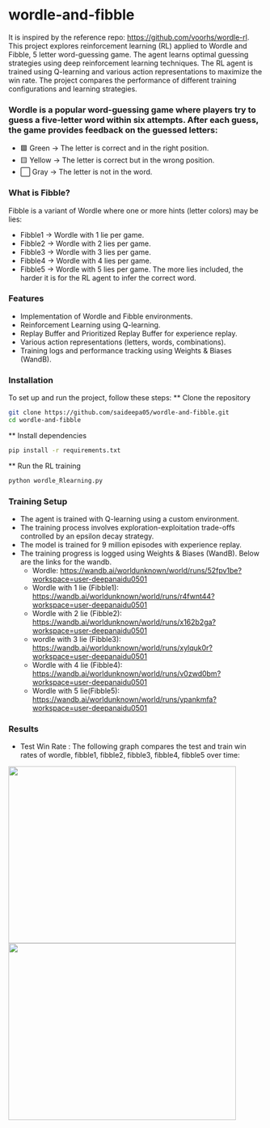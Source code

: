 # wordle-and-fibble
It is inspired by the reference repo: https://github.com/voorhs/wordle-rl. 
This project explores reinforcement learning (RL) applied to Wordle and Fibble, 5 letter word-guessing game. The agent learns optimal guessing strategies using deep reinforcement learning techniques.
The RL agent is trained using Q-learning and various action representations to maximize the win rate. The project compares the performance of different training configurations and learning strategies.


### Wordle is a popular word-guessing game where players try to guess a five-letter word within six attempts. After each guess, the game provides feedback on the guessed letters:
* 🟩 Green → The letter is correct and in the right position.
* 🟨 Yellow → The letter is correct but in the wrong position.
* ⬜ Gray → The letter is not in the word.

### What is Fibble?
Fibble is a variant of Wordle where one or more hints (letter colors) may be lies:
* Fibble1 → Wordle with 1 lie per game.
* Fibble2 → Wordle with 2 lies per game.
* Fibble3 → Wordle with 3 lies per game.
* Fibble4 → Wordle with 4 lies per game.
* Fibble5 → Wordle with 5 lies per game.
The more lies included, the harder it is for the RL agent to infer the correct word.

### Features
* Implementation of Wordle and Fibble environments.
* Reinforcement Learning using Q-learning.
* Replay Buffer and Prioritized Replay Buffer for experience replay.
* Various action representations (letters, words, combinations).
* Training logs and performance tracking using Weights & Biases (WandB).

### Installation
To set up and run the project, follow these steps:
** Clone the repository
```bash
git clone https://github.com/saideepa05/wordle-and-fibble.git
cd wordle-and-fibble
```
** Install dependencies
```bash
pip install -r requirements.txt
```
** Run the RL training
```bash
python wordle_Rlearning.py
```
### Training Setup
* The agent is trained with Q-learning using a custom environment.
* The training process involves exploration-exploitation trade-offs controlled by an epsilon decay strategy.
* The model is trained for 9 million episodes with experience replay.
* The training progress is logged using Weights & Biases (WandB). Below are the links for the wandb.
  *  Wordle: https://wandb.ai/worldunknown/world/runs/52fpv1be?workspace=user-deepanaidu0501
  *  Wordle with 1 lie (Fibble1): https://wandb.ai/worldunknown/world/runs/r4fwnt44?workspace=user-deepanaidu0501
  * Wordle with 2 lie (Fibble2): https://wandb.ai/worldunknown/world/runs/x162b2ga?workspace=user-deepanaidu0501
  * wordle with 3 lie (Fibble3): https://wandb.ai/worldunknown/world/runs/xylquk0r?workspace=user-deepanaidu0501
  * Wordle with 4 lie (Fibble4): https://wandb.ai/worldunknown/world/runs/v0zwd0bm?workspace=user-deepanaidu0501
  * Wordle with 5 lie(Fibble5): https://wandb.ai/worldunknown/world/runs/ypankmfa?workspace=user-deepanaidu0501

### Results
* Test Win Rate : 
The following graph compares the test and train win rates of wordle, fibble1, fibble2, fibble3, fibble4, fibble5 over time:
<image src="https://github.com/user-attachments/assets/092fc0a2-bcc5-4188-8b6f-172958a40ea6" width="450" height="350">
<image src="https://github.com/user-attachments/assets/5cf5d16a-f782-4556-8ffa-15988a226330"  width="450" height="350">


